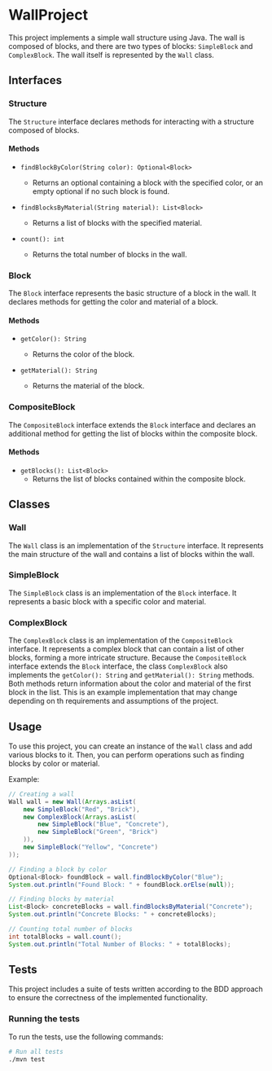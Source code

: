 # WallProject

This project implements a simple wall structure using Java. The wall is composed of blocks, and there are two types of blocks: `SimpleBlock` and `ComplexBlock`. The wall itself is represented by the `Wall` class.
## Interfaces

### Structure

The `Structure` interface declares methods for interacting with a structure composed of blocks.

#### Methods

- `findBlockByColor(String color): Optional<Block>`
  - Returns an optional containing a block with the specified color, or an empty optional if no such block is found.

- `findBlocksByMaterial(String material): List<Block>`
  - Returns a list of blocks with the specified material.

- `count(): int`
  - Returns the total number of blocks in the wall.

### Block

The `Block` interface represents the basic structure of a block in the wall. It declares methods for getting the color and material of a block.

#### Methods

- `getColor(): String`
  - Returns the color of the block.

- `getMaterial(): String`
  - Returns the material of the block.

### CompositeBlock

The `CompositeBlock` interface extends the `Block` interface and declares an additional method for getting the list of blocks within the composite block.

#### Methods

- `getBlocks(): List<Block>`
  - Returns the list of blocks contained within the composite block.


## Classes

### Wall

The `Wall` class is an implementation of the `Structure` interface. It represents the main structure of the wall and contains a list of blocks within the wall.

### SimpleBlock

The `SimpleBlock` class is an implementation of the `Block` interface. It represents a basic block with a specific color and material.

### ComplexBlock

The `ComplexBlock` class is an implementation of the `CompositeBlock` interface. It represents a complex block that can contain a list of other blocks, forming a more intricate structure. Because the `CompositeBlock` interface extends the `Block` interface, the class `ComplexBlock` also implements the `getColor(): String` and `getMaterial(): String` methods. Both methods return information about the color and material of the first block in the list. This is an example implementation that may change depending on th requirements and assumptions of the project. 

## Usage

To use this project, you can create an instance of the `Wall` class and add various blocks to it. Then, you can perform operations such as finding blocks by color or material.

Example:

```java
// Creating a wall
Wall wall = new Wall(Arrays.asList(
    new SimpleBlock("Red", "Brick"),
    new ComplexBlock(Arrays.asList(
        new SimpleBlock("Blue", "Concrete"),
        new SimpleBlock("Green", "Brick")
    )),
    new SimpleBlock("Yellow", "Concrete")
));

// Finding a block by color
Optional<Block> foundBlock = wall.findBlockByColor("Blue");
System.out.println("Found Block: " + foundBlock.orElse(null));

// Finding blocks by material
List<Block> concreteBlocks = wall.findBlocksByMaterial("Concrete");
System.out.println("Concrete Blocks: " + concreteBlocks);

// Counting total number of blocks
int totalBlocks = wall.count();
System.out.println("Total Number of Blocks: " + totalBlocks);
```
## Tests

This project includes a suite of tests written according to the BDD approach to ensure the correctness of the implemented functionality.

### Running the tests

To run the tests, use the following commands:

```bash
# Run all tests
./mvn test

